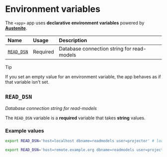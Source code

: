 # Environment variables

The `<app>` app uses **declarative environment variables** powered by **[Austenite]**.

[austenite]: https://github.com/ezzatron/austenite

| Name                    | Usage    | Description                                |
| :---------------------- | :------- | :----------------------------------------- |
| [`READ_DSN`](#read_dsn) | Required | Database connection string for read-models |

<!-- prettier-ignore-start -->

> [!TIP]
> If you set an empty value for an environment variable, the app behaves as if that variable isn't set.

<!-- prettier-ignore-end -->

## `READ_DSN`

_Database connection string for read-models_

The `READ_DSN` variable is a **required** variable that takes **string** values.

### Example values

```sh
export READ_DSN='host=localhost dbname=readmodels user=projector' # local
```

```sh
export READ_DSN='host=remote.example.org dbname=readmodels user=projector' # remote
```
